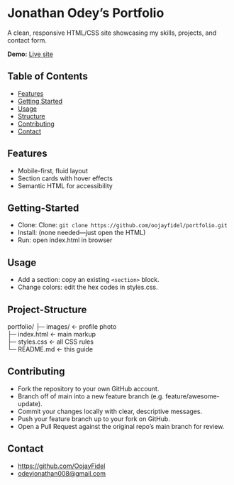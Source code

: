 # Jonathan Odey’s Portfolio
A clean, responsive HTML/CSS site showcasing my skills, projects, and contact form.

**Demo:** [Live site](https://oojayfidel.github.io/portfolio/)

## Table of Contents  
- [Features](#features)  
- [Getting Started](#getting-started)  
- [Usage](#usage)  
- [Structure](#project-structure)  
- [Contributing](#contributing)  
- [Contact](#contact)  

## Features  
- Mobile-first, fluid layout  
- Section cards with hover effects  
- Semantic HTML for accessibility  

## Getting-Started
- Clone: Clone: `git clone https://github.com/oojayfidel/portfolio.git`
- Install: (none needed—just open the HTML)
- Run: open index.html in browser

## Usage
- Add a section: copy an existing `<section>` block.
- Change colors: edit the hex codes in styles.css.

## Project-Structure
portfolio/
├─ images/        ← profile photo  
├─ index.html     ← main markup  
├─ styles.css     ← all CSS rules  
└─ README.md      ← this guide  

## Contributing
- Fork the repository to your own GitHub account.
- Branch off of main into a new feature branch (e.g. feature/awesome-update).
- Commit your changes locally with clear, descriptive messages.
- Push your feature branch up to your fork on GitHub.
- Open a Pull Request against the original repo’s main branch for review.

## Contact
- https://github.com/OojayFidel
- odeyjonathan008@gmail.com


